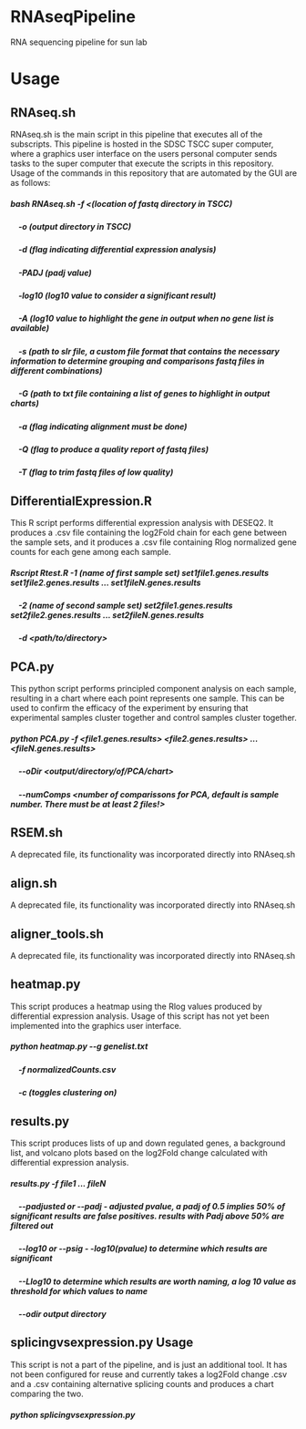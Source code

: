 # RNAseqPipeline
RNA sequencing pipeline for sun lab

# Usage
## RNAseq.sh
RNAseq.sh is the main script in this pipeline that executes all of the subscripts. This pipeline is hosted in the SDSC TSCC super computer, where a graphics user interface on the users personal computer sends tasks to the super computer that execute the scripts in this repository. Usage of the commands in this repository that are automated by the GUI are as follows:

##### bash RNAseq.sh -f <(location of fastq directory in TSCC)
##### &emsp;-o (output directory in TSCC)
#####    &emsp;-d (flag indicating differential expression analysis)
#####    &emsp;-PADJ (padj value)
#####    &emsp;-log10 (log10 value to consider a significant result)
#####    &emsp;-A (log10 value to highlight the gene in output when no gene list is available)
#####    &emsp;-s (path to slr file, a custom file format that contains the necessary information to determine grouping and comparisons fastq files in different combinations)
#####    &emsp;-G (path to txt file containing a list of genes to highlight in output charts)
#####    &emsp;-a (flag indicating alignment must be done)
#####    &emsp;-Q (flag to produce a quality report of fastq files)
#####    &emsp;-T (flag to trim fastq files of low quality)


## DifferentialExpression.R
This R script performs differential expression analysis with DESEQ2. It produces a .csv file containing the log2Fold chain for each gene between the sample sets, and it produces a .csv file containing Rlog normalized gene counts for each gene among each sample.

##### Rscript Rtest.R -1 (name of first sample set) set1file1.genes.results set1file2.genes.results ... set1fileN.genes.results 
#####    &emsp;-2 (name of second sample set) set2file1.genes.results set2file2.genes.results ... set2fileN.genes.results 
#####    &emsp;-d <path/to/directory>

## PCA.py
This python script performs principled component analysis on each sample, resulting in a chart where each point represents one sample. This can be used to confirm the efficacy of the experiment by ensuring that experimental samples cluster together and control samples cluster together.

##### python PCA.py -f <file1.genes.results> <file2.genes.results> ... <fileN.genes.results> 
#####    &emsp;--oDir <output/directory/of/PCA/chart> 
#####    &emsp;--numComps <number of comparissons for PCA, default is sample number. There must be at least 2 files!>


## RSEM.sh
A deprecated file, its functionality was incorporated directly into RNAseq.sh

## align.sh
A deprecated file, its functionality was incorporated directly into RNAseq.sh

## aligner_tools.sh
A deprecated file, its functionality was incorporated directly into RNAseq.sh

## heatmap.py
This script produces a heatmap using the Rlog values produced by differential expression analysis.
Usage of this script has not yet been implemented into the graphics user interface.
##### python heatmap.py --g genelist.txt
#####    &emsp;-f normalizedCounts.csv
#####    &emsp;-c (toggles clustering on)

## results.py
This script produces lists of up and down regulated genes, a background list, and volcano plots based on the log2Fold change calculated with differential expression analysis.
##### results.py -f file1 ... fileN
#####    &emsp;--padjusted or --padj - adjusted pvalue, a padj of 0.5 implies 50% of significant results are false positives. results with Padj above 50% are filtered out
#####    &emsp;--log10 or --psig - -log10(pvalue) to determine which results are significant
#####    &emsp;--Llog10 to determine which results are worth naming, a log 10 value as threshold for which values to name
#####    &emsp;--odir output directory


## splicingvsexpression.py Usage
This script is not a part of the pipeline, and is just an additional tool. It has not been configured for reuse and currently takes a log2Fold change .csv and a .csv containing alternative splicing counts and produces a chart comparing the two. 
##### python splicingvsexpression.py

